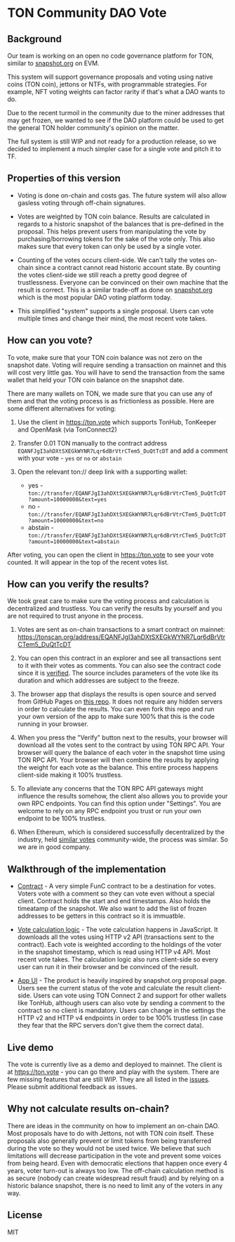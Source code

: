 # TON Community DAO Vote

## Background

Our team is working on an open no code governance platform for TON, similar to [snapshot.org](https://snapshot.org/) on EVM.

This system will support governance proposals and voting using native coins (TON coin), jettons or NTFs, with programmable strategies. For example, NFT voting weights can factor rarity if that's what a DAO wants to do.

Due to the recent turmoil in the community due to the miner addresses that may get frozen, we wanted to see if the DAO platform could be used to get the general TON holder community's opinion on the matter.

The full system is still WIP and not ready for a production release, so we decided to implement a much simpler case for a single vote and pitch it to TF.

## Properties of this version

* Voting is done on-chain and costs gas. The future system will also allow gasless voting through off-chain signatures.

* Votes are weighted by TON coin balance. Results are calculated in regards to a historic snapshot of the balances that is pre-defined in the proposal. This helps prevent users from manipulating the vote by purchasing/borrowing tokens for the sake of the vote only. This also makes sure that every token can only be used by a single voter.

* Counting of the votes occurs client-side. We can't tally the votes on-chain since a contract cannot read historic account state. By counting the votes client-side we still reach a pretty good degree of trustlessness. Everyone can be convinced on their own machine that the result is correct. This is a similar trade-off as done on [snapshot.org](https://snapshot.org/) which is the most popular DAO voting platform today.

* This simplified "system" supports a single proposal. Users can vote multiple times and change their mind, the most recent vote takes.

## How can you vote?

To vote, make sure that your TON coin balance was not zero on the snapshot date. Voting will require sending a transaction on mainnet and this will cost very little gas. You will have to send the transaction from the same wallet that held your TON coin balance on the snapshot date.

There are many wallets on TON, we made sure that you can use any of them and that the voting process is as frictionless as possible. Here are some different alternatives for voting:

1. Use the client in https://ton.vote which supports TonHub, TonKeeper and OpenMask (via TonConnect2)

2. Transfer 0.01 TON manually to the contract address `EQANFJgI3ahDXtSXEGkWYNR7Lqr6dBrVtrCTem5_DuQtTcDT` and add a comment with your vote - `yes` or `no` or `abstain`

3. Open the relevant ton:// deep link with a supporting wallet:
    * yes - `ton://transfer/EQANFJgI3ahDXtSXEGkWYNR7Lqr6dBrVtrCTem5_DuQtTcDT?amount=10000000&text=yes`
    * no - `ton://transfer/EQANFJgI3ahDXtSXEGkWYNR7Lqr6dBrVtrCTem5_DuQtTcDT?amount=10000000&text=no`
    * abstain - `ton://transfer/EQANFJgI3ahDXtSXEGkWYNR7Lqr6dBrVtrCTem5_DuQtTcDT?amount=10000000&text=abstain`
  
After voting, you can open the client in https://ton.vote to see your vote counted. It will appear in the top of the recent votes list.

## How can you verify the results?

We took great care to make sure the voting process and calculation is decentralized and trustless. You can verify the results by yourself and you are not required to trust anyone in the process.

1. Votes are sent as on-chain transactions to a smart contract on mainnet: https://tonscan.org/address/EQANFJgI3ahDXtSXEGkWYNR7Lqr6dBrVtrCTem5_DuQtTcDT

2. You can open this contract in an explorer and see all transactions sent to it with their votes as comments. You can also see the contract code since it is [verified](https://verifier.ton.org/EQANFJgI3ahDXtSXEGkWYNR7Lqr6dBrVtrCTem5_DuQtTcDT). The source includes parameters of the vote like its duration and which addresses are subject to the freeze.

3. The browser app that displays the results is open source and served from GitHub Pages on [this repo](https://github.com/orbs-network/dao-vote). It does not require any hidden servers in order to calculate the results. You can even fork this repo and run your own version of the app to make sure 100% that this is the code running in your browser.

4. When you press the "Verify" button next to the results, your browser will download all the votes sent to the contract by using TON RPC API. Your browser will query the balance of each voter in the snapshot time using TON RPC API. Your browser will then combine the results by applying the weight for each vote as the balance. This entire process happens client-side making it 100% trustless.

5. To alleviate any concerns that the TON RPC API gateways might influence the results somehow, the client also allows you to provide your own RPC endpoints. You can find this option under "Settings". You are welcome to rely on any RPC endpoint you trust or run your own endpoint to be 100% trustless.

6. When Ethereum, which is considered successfully decentralized by the industry, held [similar votes](https://cointelegraph.com/news/eip-999-why-a-vote-to-release-parity-locked-funds-evoked-so-much-controversy) community-wide, the process was similar. So we are in good company.

## Walkthrough of the implementation

* [Contract](https://github.com/orbs-network/dao-vote/tree/main/contracts) - A very simple FunC contract to be a destination for votes. Voters vote with a comment so they can vote even without a special client. Contract holds the start and end timestamps. Also holds the timeatamp of the snapshot. We also want to add the list of frozen addresses to be getters in this contract so it is immuatble.

* [Vote calculation logic](https://github.com/orbs-network/dao-vote/tree/main/src/contracts-api) - The vote calculation happens in JavaScript. It downloads all the votes using HTTP v2 API (transactions sent to the contract). Each vote is weighted according to the holdings of the voter in the snapshot timestamp, which is read using HTTP v4 API. Most recent vote takes. The calculation logic also runs client-side so every user can run it in their browser and be convinced of the result.

* [App UI](https://github.com/orbs-network/dao-vote/tree/main/src) - The product is heavily inspired by snapshot.org proposal page. Users see the current status of the vote and calculate the result client-side. Users can vote using TON Connect 2 and support for other wallets like TonHub, although users can also vote by sending a comment to the contract so no client is mandatory. Users can change in the settings the HTTP v2 and HTTP v4 endpoints in order to be 100% trustless (in case they fear that the RPC servers don't give them the correct data).

## Live demo

The vote is currently live as a demo and deployed to mainnet. The client is at https://ton.vote - you can go there and play with the system. There are few missing features that are still WIP. They are all listed in the [issues](https://github.com/orbs-network/dao-vote/issues). Please submit additional feedback as issues.

## Why not calculate results on-chain?

There are ideas in the community on how to implement an on-chain DAO. Most proposals have to do with Jettons, not with TON coin itself. These proposals also generally prevent or limit tokens from being transferred during the vote so they would not be used twice. We believe that such limitations will decrease participation in the vote and prevent some voices from being heard. Even with democratic elections that happen once every 4 years, voter turn-out is always too low. The off-chain calculation method is as secure (nobody can create widespread result fraud) and by relying on a historic balance snapshot, there is no need to limit any of the voters in any way.

## License

MIT
